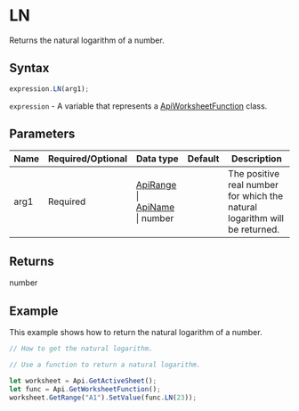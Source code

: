 # LN

Returns the natural logarithm of a number.

## Syntax

```javascript
expression.LN(arg1);
```

`expression` - A variable that represents a [ApiWorksheetFunction](../ApiWorksheetFunction.md) class.

## Parameters

| **Name** | **Required/Optional** | **Data type** | **Default** | **Description** |
| ------------- | ------------- | ------------- | ------------- | ------------- |
| arg1 | Required | [ApiRange](../../ApiRange/ApiRange.md) \| [ApiName](../../ApiName/ApiName.md) \| number |  | The positive real number for which the natural logarithm will be returned. |

## Returns

number

## Example

This example shows how to return the natural logarithm of a number.

```javascript editor-xlsx
// How to get the natural logarithm.

// Use a function to return a natural logarithm.

let worksheet = Api.GetActiveSheet();
let func = Api.GetWorksheetFunction();
worksheet.GetRange("A1").SetValue(func.LN(23));

```
